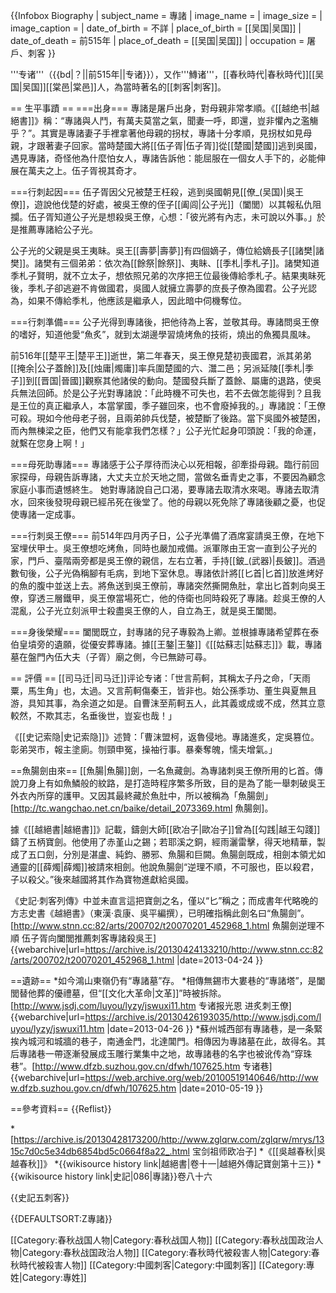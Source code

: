 {{Infobox Biography
| subject_name   = 專諸
| image_name     = 
| image_size     = 
| image_caption  = 
| date_of_birth  = 不詳
| place_of_birth = [[吴国|吴国]]
| date_of_death  = 前515年
| place_of_death = [[吴国|吴国]]
| occupation     = 屠戶、刺客
}}

'''专诸'''（{{bd|？||前515年||专诸}}），又作'''鱄诸'''，[[春秋時代|春秋時代]][[吴国|吴国]][[棠邑|棠邑]]人，為當時著名的[[刺客|刺客]]。

== 生平事蹟 ==
===出身===
專諸是屠戶出身，對母親非常孝順。《[[越绝书|越絕書]]》稱：“專諸與人鬥，有萬夫莫當之氣，聞妻一呼，即還，豈非懼內之濫觴乎？”。其實是專諸妻子手裡拿著他母親的拐杖，專諸十分孝順，見拐杖如見母親，才跟著妻子回家。當時楚國大將[[伍子胥|伍子胥]]從[[楚國|楚國]]逃到吳國，遇見專諸，奇怪他為什麼怕女人，專諸告訴他：能屈服在一個女人手下的，必能伸展在萬夫之上。伍子胥視其奇才。

===行刺起因===
伍子胥因父兄被楚王枉殺，逃到吳國朝見[[僚_(吴国)|吳王僚]]，遊說他伐楚的好處，被吳王僚的侄子[[阖闾|公子光]]（闔閭）以其報私仇阻攔。伍子胥知道公子光是想殺吳王僚，心想：「彼光將有內志，未可說以外事。」於是推薦專諸給公子光。

公子光的父親是吳王夷眛。吳王[[壽夢|壽夢]]有四個嫡子，傳位給嫡長子[[諸樊|諸樊]]。諸樊有三個弟弟：依次為[[餘祭|餘祭]]、夷眛、[[季札|季札子]]。諸樊知道季札子賢明，就不立太子，想依照兄弟的次序把王位最後傳給季札子。結果夷眛死後，季札子卻逃避不肯做國君，吳國人就擁立壽夢的庶長子僚為國君。公子光認為，如果不傳給季札，他應該是繼承人，因此暗中伺機奪位。

===行刺準備===
公子光得到專諸後，把他待為上客，並敬其母。專諸問吳王僚的嗜好，知道他愛“魚炙”，就到太湖邊學習燒烤魚的技術，燒出的魚獨具風味。

前516年[[楚平王|楚平王]]逝世，第二年春天，吳王僚見楚初喪國君，派其弟弟[[掩余|公子蓋餘]]及[[烛庸|燭庸]]率兵圍楚國的六、灊二邑；另派延陵[[季札|季子]]到[[晋国|晉國]]觀察其他諸侯的動向。楚國發兵斷了蓋餘、屬庸的退路，使吳兵無法回師。於是公子光對專諸說：「此時機不可失也，若不去做怎能得到？且我是王位的真正繼承人，本當掌國，季子雖回來，也不會廢掉我的。」專諸說：「王僚可殺。現如今他母老子弱，且兩弟帥兵伐楚，被楚斷了後路。當下吳國外被楚困，而內無棟梁之臣，他們又有能拿我們怎樣？」公子光忙起身叩頭說：「我的命運，就繫在您身上啊！」

===母死助專諸===
專諸感于公子厚待而決心以死相報，卻牽掛母親。臨行前回家探母，母親告訴專諸，大丈夫立於天地之間，當做名垂青史之事，不要因為顧念家庭小事而遺憾終生。 她對專諸說自己口渴，要專諸去取清水來喝。專諸去取清水，回來後發現母親已經吊死在後堂了。他的母親以死免除了專諸後顧之憂，也促使專諸一定成事。

===行刺吳王僚===
前514年四月丙子日，公子光準備了酒席宴請吳王僚，在地下室埋伏甲士。吳王僚想吃烤魚，同時也嚴加戒備。派軍隊由王宮一直到公子光的家，門戶、臺階兩旁都是吳王僚的親信，左右立著，手持[[鈹_(武器)|長鈹]]。酒過數旬後，公子光偽稱腳有毛病，到地下室休息。專諸依計將[[匕首|匕首]]放進烤好的魚的腹中並送上去。將魚送到吳王僚前，專諸突然撕開魚肚，拿出匕首刺向吳王僚，穿透三層鐵甲，吳王僚當場死亡，他的侍衛也同時殺死了專諸。趁吳王僚的人混亂，公子光立刻派甲士殺盡吳王僚的人，自立為王，就是吳王闔閭。

===身後榮耀===
闔閭既立，封專諸的兒子專毅為上卿。並根據專諸希望葬在泰伯皇墳旁的遺願，從優安葬專諸。據[[王鏊|王鏊]]《[[姑蘇志|姑蘇志]]》載，專諸墓在盤門內伍大夫（子胥）廟之側，今已無跡可尋。

== 評價 ==
[[司马迁|司马迁]]评论专诸：「世言荊軻，其稱太子丹之命，「天雨粟，馬生角」也，太過。又言荊軻傷秦王，皆非也。始公孫季功、董生與夏無且游，具知其事，為余道之如是。自曹沫至荊軻五人，此其義或成或不成，然其立意較然，不欺其志，名垂後世，豈妄也哉！」

《[[史记索隐|史记索隐]]》述贊：「曹沫盟柯，返魯侵地。專諸進炙，定吳篡位。彰弟哭市，報主塗廁。刎頸申冤，操袖行事。暴秦奪魄，懦夫增氣。」

==魚腸劍由來==
[[魚腸|魚腸]]劍，一名魚藏劍。為專諸刺吳王僚所用的匕首。傳說刀身上有如魚鱗般的紋路，是打造時程序繁多所致，目的是為了能一舉刺破吳王外衣內所穿的護甲。又因其最終藏於魚肚中，所以被稱為「魚腸劍」<ref>[http://tc.wangchao.net.cn/baike/detail_2073369.html 魚腸劍]</ref>。

據《[[越絕書|越絕書]]》記載，鑄劍大師[[欧冶子|歐冶子]]曾為[[勾践|越王勾踐]]鑄了五柄寶劍。他使用了赤堇山之錫；若耶溪之銅，經雨灑雷擊，得天地精華，製成了五口劍，分別是湛盧、純鈞、勝邪、魚腸和巨闕。魚腸劍既成，相劍本領尤如通靈的[[薛燭|薛燭]]被請來相劍。他說魚腸劍“逆理不順，不可服也，臣以殺君，子以殺父。”後來越國將其作為寶物進獻給吳國。

《史記·刺客列傳》中並未直言這把寶劍之名，僅以“匕”稱之；而成書年代略晚的方志史書《越絕書》（東漢·袁康、吳平編撰），已明確指稱此劍名曰“魚腸劍”。<ref>[http://www.stnn.cc:82/arts/200702/t20070201_452968_1.html 魚腸劍逆理不順 伍子胥向闔閭推薦刺客專諸殺吳王] {{webarchive|url=https://archive.is/20130424133210/http://www.stnn.cc:82/arts/200702/t20070201_452968_1.html |date=2013-04-24 }}</ref>

==遺跡==
*如今鴻山東嶺仍有“專諸墓”存。
*相傳無錫市大婁巷的“專諸塔”，是闔閭替他葬的優禮墓，但“[[文化大革命|文革]]”時被拆除。<ref>[http://www.jsdj.com/luyou/lyzy/jswuxi11.htm 专诸报光恩 进炙刺王僚] {{webarchive|url=https://archive.is/20130426193035/http://www.jsdj.com/luyou/lyzy/jswuxi11.htm |date=2013-04-26 }}</ref>
*蘇州城西部有專諸巷，是一条緊挨內城河和城牆的巷子，南通金門，北達閶門。相傳因为專諸墓在此，故得名。其后專諸巷一帶逐漸發展成玉雕行業集中之地，故專諸巷的名字也被讹传為“穿珠巷”。<ref>[http://www.dfzb.suzhou.gov.cn/dfwh/107625.htm 专诸巷] {{webarchive|url=https://web.archive.org/web/20100519140646/http://www.dfzb.suzhou.gov.cn/dfwh/107625.htm |date=2010-05-19 }}</ref>

==參考資料==
{{Reflist}}

*[https://archive.is/20130428173200/http://www.zglqrw.com/zglqrw/mrys/1315c7d0c5e34db6854bd5c0664f8a22_.html 宝剑祖师欧冶子]
*《[[吳越春秋|吳越春秋]]》
*{{wikisource history link|越絕書|卷十一|越絕外傳記寶劍第十三}}
*{{wikisource history link|史記|086|專諸}}卷八十六

{{史記五刺客}}


{{DEFAULTSORT:Z專諸}}

[[Category:春秋战国人物|Category:春秋战国人物]]
[[Category:春秋战国政治人物|Category:春秋战国政治人物]]
[[Category:春秋時代被殺害人物|Category:春秋時代被殺害人物]]
[[Category:中國刺客|Category:中國刺客]]
[[Category:專姓|Category:專姓]]